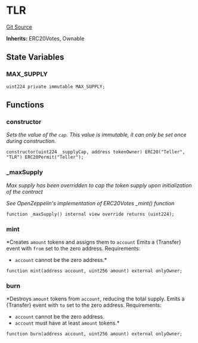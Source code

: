 # TLR
[Git Source](https://github.com/teller-protocol/teller-protocol-v2/blob/06ebc3cc034145956680b0db36c29ffb293ae345/contracts/TLR.sol)

**Inherits:**
ERC20Votes, Ownable


## State Variables
### MAX_SUPPLY

```solidity
uint224 private immutable MAX_SUPPLY;
```


## Functions
### constructor

*Sets the value of the `cap`. This value is immutable, it can only be
set once during construction.*


```solidity
constructor(uint224 _supplyCap, address tokenOwner) ERC20("Teller", "TLR") ERC20Permit("Teller");
```

### _maxSupply

*Max supply has been overridden to cap the token supply upon initialization of the contract*

*See OpenZeppelin's implementation of ERC20Votes _mint() function*


```solidity
function _maxSupply() internal view override returns (uint224);
```

### mint

*Creates `amount` tokens and assigns them to `account`
Emits a {Transfer} event with `from` set to the zero address.
Requirements:
- `account` cannot be the zero address.*


```solidity
function mint(address account, uint256 amount) external onlyOwner;
```

### burn

*Destroys `amount` tokens from `account`, reducing the
total supply.
Emits a {Transfer} event with `to` set to the zero address.
Requirements:
- `account` cannot be the zero address.
- `account` must have at least `amount` tokens.*


```solidity
function burn(address account, uint256 amount) external onlyOwner;
```

